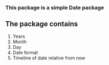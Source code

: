 ### This package is a simple Date package

## The package contains
 1. Years
 2. Month
 3. Day
 4. Date format
 5. Timeline of date relative from now 
